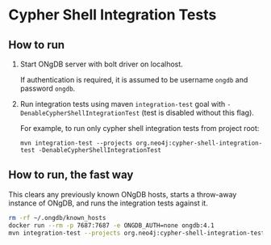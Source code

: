 # Cypher Shell Integration Tests

## How to run

1. Start ONgDB server with bolt driver on localhost.
   
   If authentication is required, it is assumed to be username `ongdb`
   and password `ongdb`.

2. Run integration tests using maven `integration-test` goal with 
   `-DenableCypherShellIntegrationTest` (test is disabled without this flag).
   
   For example, to run only cypher shell integration tests from project root: 
   
   ```
   mvn integration-test --projects org.neo4j:cypher-shell-integration-test -DenableCypherShellIntegrationTest
   ```
      
## How to run, the fast way

This clears any previously known ONgDB hosts, starts a throw-away
instance of ONgDB, and runs the integration tests against it.

```sh
rm -rf ~/.ongdb/known_hosts
docker run --rm -p 7687:7687 -e ONGDB_AUTH=none ongdb:4.1
mvn integration-test --projects org.neo4j:cypher-shell-integration-test --also-make -DenableCypherShellIntegrationTest
```
